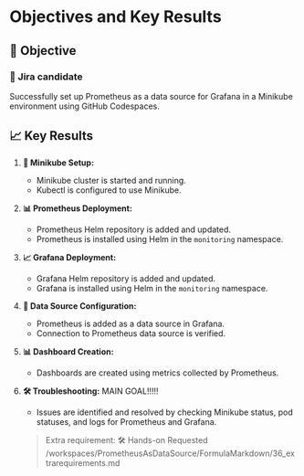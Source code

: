 # Objectives and Key Results

## 🎯 Objective

### 📝 Jira candidate

Successfully set up Prometheus as a data source for Grafana in a Minikube environment using GitHub Codespaces.

## 📈 Key Results

1. **🚀 Minikube Setup:**
   - Minikube cluster is started and running.
   - Kubectl is configured to use Minikube.

2. **📊 Prometheus Deployment:**
   - Prometheus Helm repository is added and updated.
   - Prometheus is installed using Helm in the `monitoring` namespace.

3. **📈 Grafana Deployment:**
    - Grafana Helm repository is added and updated.
    - Grafana is installed using Helm in the `monitoring` namespace.

4. **🔗 Data Source Configuration:**
    - Prometheus is added as a data source in Grafana.
    - Connection to Prometheus data source is verified.

5. **📊 Dashboard Creation:**
    - Dashboards are created using metrics collected by Prometheus.

6. **🛠️ Troubleshooting:** MAIN GOAL!!!!!
    - Issues are identified and resolved by checking Minikube status, pod statuses, and logs for Prometheus and Grafana.

    > Extra requirement: 🛠️ Hands-on Requested
    /workspaces/PrometheusAsDataSource/FormulaMarkdown/36_extrarequirements.md